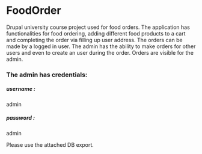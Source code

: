 # FoodOrder
Drupal university course project used for food orders.
The application has functionalities for food ordering, adding different food products to a cart and completing the order via filling up user address. The orders can be made by a logged in user. The admin has the ability to make orders for other users and even to create an user during the order. Orders are visible for the admin.

### The admin has credentials:
##### username :
admin
##### password : 
admin

Please use the attached DB export.
